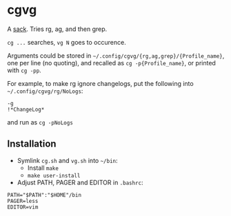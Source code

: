 cgvg
====

A [sack](https://github.com/sampson-chen/sack). Tries rg, ag, and then grep.

`cg ...` searches, `vg N` goes to occurence.

Arguments could be stored in `~/.config/cgvg/{rg,ag,grep}/{Profile_name}`,
one per line (no quoting), and recalled as `cg -p{Profile_name}`,
or printed with `cg -pp`.

For example, to make rg ignore changelogs, put the following into `~/.config/cgvg/rg/NoLogs`:
```
-g
!*ChangeLog*
```
and run as `cg -pNoLogs`

Installation
------------
- Symlink `cg.sh` and `vg.sh` into `~/bin`:
  * Install `make`
  * `make user-install`
- Adjust PATH, PAGER and EDITOR in `.bashrc`:
```
PATH="$PATH":"$HOME"/bin
PAGER=less
EDITOR=vim
```

